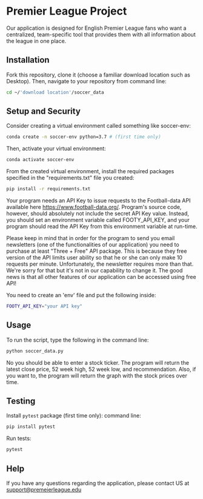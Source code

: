 # Premier League Project

Our application is designed for English Premier League fans who want a centralized, team-specific tool that provides them with all information about the league in one place.

## Installation
Fork this repository, clone it (choose a familiar download location such as Desktop). Then, navigate to your repository from command line:
```sh
cd ~/'download location'/soccer_data
```
## Setup and Security
Consider creating a virtual environment called something like soccer-env:
```sh
conda create -n soccer-env python=3.7 # (first time only)
```
Then, activate your virtual environment:
```sh
conda activate soccer-env
```
From the created virtual environment, install the required packages specified in the "requirements.txt" file you created:
```sh
pip install -r requirements.txt
```
Your program needs an API Key to issue requests to the Football-data API available here https://www.football-data.org/. Program's source code, however, should absolutely not include the secret API Key value. Instead, you should set an environment variable called FOOTY_API_KEY, and your program should read the API Key from this environment variable at run-time.

Please keep in mind that in order for the program to send you email newsletters (one of the functionalities of our application) you need to purchase at least "Three + Free"  API package. This is because they free version of the API limits user ability so that he or she can only make 10 requests per minute. Unfortunately, the newsletter requires more than that. We're sorry for that but it's not in our capability to change it. The good news is that all other features of our application can be accessed using free API!

You need to create an 'env' file and put the following inside:
```sh
FOOTY_API_KEY="your API key"
```

## Usage
To run the script, type the following in the command line:
```sh
python soccer_data.py
```

No you should be able to enter a stock ticker. 
The program will return the latest close price, 52 week high, 52 week low, and recommendation. Also, if you want to, the program will return the graph with the stock prices over time.

## Testing
Install ```pytest``` package (first time only):
command line:
```sh
pip install pytest
```

Run tests:

```sh
pytest
```

## Help

If you have any questions regarding the application, please contact US at support@premeierleague.edu
